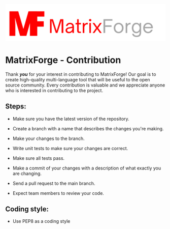 ![Alt text](/branding/logo1.png "Optional title")

# MatrixForge - Contribution

Thank ***you*** for your interest in contributing to MatrixForge! Our goal is to create high-quality multi-language tool that will be useful to the open source community. Every contribution is valuable and we appreciate anyone who is interested in contributing to the project.

## Steps:
- Make sure you have the latest version of the repository.

- Create a branch with a name that describes the changes you're making.

- Make your changes to the branch.

- Write unit tests to make sure your changes are correct.

- Make sure all tests pass.

- Make a commit of your changes with a description of what exactly you are changing.

- Send a pull request to the main branch.

- Expect team members to review your code.

## Coding style:
- Use PEP8 as a coding style
